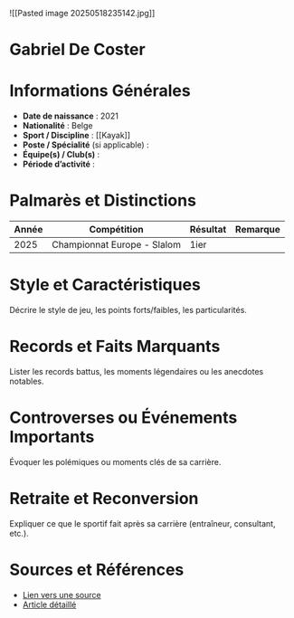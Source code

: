 ![[Pasted image 20250518235142.jpg]]
# Gabriel De Coster

# Informations Générales
- **Date de naissance** : 2021
- **Nationalité** :  Belge
- **Sport / Discipline** :  [[Kayak]]
- **Poste / Spécialité** (si applicable) :  
- **Équipe(s) / Club(s)** :  
- **Période d’activité** :  

# Palmarès et Distinctions
| Année | Compétition                 | Résultat | Remarque |
| ----- | --------------------------- | -------- | -------- |
| 2025  | Championnat Europe - Slalom | 1ier     |          |

# Style et Caractéristiques
Décrire le style de jeu, les points forts/faibles, les particularités.

# Records et Faits Marquants
Lister les records battus, les moments légendaires ou les anecdotes notables.

# Controverses ou Événements Importants
Évoquer les polémiques ou moments clés de sa carrière.

# Retraite et Reconversion
Expliquer ce que le sportif fait après sa carrière (entraîneur, consultant, etc.).

# Sources et Références
- [Lien vers une source](#)
- [Article détaillé](#)
